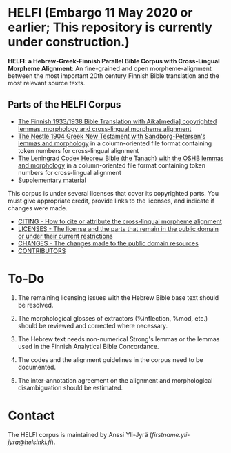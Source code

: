 # HELFI (Embargo 11 May 2020 or earlier; This repository is currently under construction.)
**HELFI: a Hebrew-Greek-Finnish Parallel Bible Corpus with Cross-Lingual Morpheme Alignment**:  An fine-grained and open morpheme-alignment between the most important 20th century Finnish Bible translation and the most relevant source texts.

## Parts of the HELFI Corpus

* [The Finnish 1933/1938 Bible Translation with Aika[media] copyrighted lemmas, morphology and cross-lingual morpheme alignment](https://github.com/amikael/HELFI/Finnish)
* [The Nestle 1904 Greek New Testament with Sandborg-Petersen's lemmas and morphology](https://github.com/amikael/HELFI/Greek) in a column-oriented file format containing token numbers for cross-lingual alignment
* [The Leningrad Codex Hebrew Bible (the Tanach) with the OSHB lemmas and morphology](https://github.com/amikael/HELFI/Hebrew) in a column-oriented file format containing token numbers for cross-lingual alignment
* [Supplementary material](https://github.com/amikael/HELFI/Supplements) 

This corpus is under several licenses that cover its copyrighted parts.  You must give appropriate credit, provide links to the licenses, and indicate if changes were made.  

* [CITING - How to cite or attribute the cross-lingual morpheme alignment](https://github.com/amikael/HELFI/blob/master/CITING.md)
* [LICENSES - The license and the parts that remain in the public domain or under their current restrictions](https://github.com/amikael/HELFI/blob/master/LICENSES.md)
* [CHANGES - The changes made to the public domain resources](https://github.com/amikael/HELFI/blob/master/CHANGES.md)
* [CONTRIBUTORS](https://github.com/amikael/HELFI/blob/master/CONTRIB.md)

# To-Do

1. The remaining licensing issues with the Hebrew Bible base text should be resolved.

1. The morphological glosses of extractors (%inflection, %mod, etc.) should be reviewed and corrected where necessary.

1. The Hebrew text needs non-numerical Strong's lemmas or the lemmas used in the Finnish Analytical Bible Concordance.

1. The codes and the alignment guidelines in the corpus need to be documented.

1. The inter-annotation agreement on the alignment and morphological disambiguation should be estimated.

# Contact

The HELFI corpus is maintained by Anssi Yli-Jyrä (_firstname.yli-jyra@helsinki.fi_).
